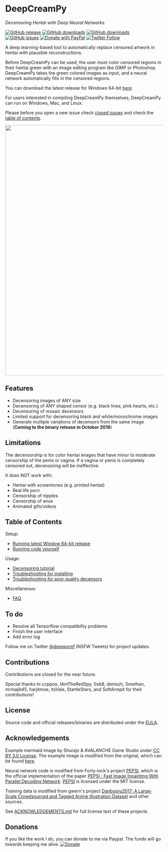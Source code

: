 # DeepCreamPy
*Decensoring Hentai with Deep Neural Networks.*

[![GitHub release](https://img.shields.io/github/release/deeppomf/DeepCreamPy.svg)](https://github.com/deeppomf/DeepCreamPy/releases/latest)
[![GitHub downloads](https://img.shields.io/github/downloads/deeppomf/DeepCreamPy/latest/total.svg)](https://github.com/deeppomf/DeepCreamPy/releases/latest)
[![GitHub downloads](https://img.shields.io/github/downloads/deeppomf/DeepCreamPy/total.svg)](https://github.com/deeppomf/DeepCreamPy/releases)
[![GitHub issues](https://img.shields.io/github/issues/deeppomf/DeepCreamPy.svg)](https://github.com/deeppomf/DeepCreamPy/issues)
[![Donate with PayPal](https://img.shields.io/badge/paypal-donate-green.svg)](https://www.paypal.com/cgi-bin/webscr?cmd=_s-xclick&hosted_button_id=SAM6C6DQRDBAE)
[![Twitter Follow](https://img.shields.io/twitter/follow/deeppomf.svg?label=Follow&style=social)](https://twitter.com/deeppomf/)

A deep learning-based tool to automatically replace censored artwork in hentai with plausible reconstructions.

Before DeepCreamPy can be used, the user must color censored regions in their hentai green with an image editing program like GIMP or Photoshop. DeepCreamPy takes the green colored images as input, and a neural network automatically fills in the censored regions.

You can download the latest release for Windows 64-bit [here](https://github.com/deeppomf/DeepCreamPy/releases/latest). 

For users interested in compiling DeepCreamPy themselves, DeepCreamPy can run on Windows, Mac, and Linux.

Please before you open a new issue check [closed issues](https://github.com/deeppomf/DeepCreamPy/issues?q=is%3Aissue+is%3Aclosed) and check the [table of contents](https://github.com/deeppomf/DeepCreamPy#table-of-contents).

<p align="center">
	<img src="https://github.com/deeppomf/DeepCreamPy/blob/master/readme_images/mermaid_collage.png" width="800">
</p>

## Features
- Decensoring images of ANY size
- Decensoring of ANY shaped censor (e.g. black lines, pink hearts, etc.)
- Decensoring of mosaic decensors
- Limited support for decensoring black and white/monochrome images
- Generate multiple variations of decensors from the same image (**Coming to the binary release in October 2019**)

## Limitations
The decensorship is for color hentai images that have minor to moderate censorship of the penis or vagina. If a vagina or penis is completely censored out, decensoring will be ineffective.

It does NOT work with:
- Hentai with screentones (e.g. printed hentai)
- Real life porn
- Censorship of nipples
- Censorship of anus
- Animated gifs/videos

## Table of Contents
Setup:
* [Running latest Window 64-bit release](docs/INSTALLATION_BINARY.md)
* [Running code yourself](docs/INSTALLATION.md)

Usage:
* [Decensoring tutorial](docs/USAGE.md)
* [Troubleshooting for installing](docs/TROUBLESHOOTING.md)
* [Troubleshooting for poor quality decensors](docs/TROUBLESHOOTING_DECENSORS.md)

Miscellaneous:
* [FAQ](docs/FAQ.md)

## To do
- Resolve all Tensorflow compatibility problems
- Finish the user interface
- Add error log

Follow me on Twitter [@deeppomf](https://twitter.com/deeppomf) (NSFW Tweets) for project updates.

## Contributions
Contributions are closed for the near future.

Special thanks to ccppoo, IAmTheRedSpy, 0xb8, deniszh, Smethan, mrmajik45, harjitmoe, itsVale, StartleStars, and SoftArmpit for their contributions!

## License
Source code and official releases/binaries are distributed under the [EULA](EULA.txt).

## Acknowledgements
Example mermaid image by Shurajo & AVALANCHE Game Studio under [CC BY 3.0 License](https://creativecommons.org/licenses/by/3.0/). The example image is modified from the original, which can be found [here](https://opengameart.org/content/mermaid).

Neural network code is modified from Forty-lock's project [PEPSI](https://github.com/Forty-lock/PEPSI), which is the official implementation of the paper [PEPSI : Fast Image Inpainting With Parallel Decoding Network](http://openaccess.thecvf.com/content_CVPR_2019/html/Sagong_PEPSI__Fast_Image_Inpainting_With_Parallel_Decoding_Network_CVPR_2019_paper.html). [PEPSI](https://github.com/Forty-lock/PEPSI) is licensed under the MIT license.

Training data is modified from gwern's project [Danbooru2017: A Large-Scale Crowdsourced and Tagged Anime Illustration Dataset](https://www.gwern.net/Danbooru2017) and other sources.

See [ACKNOWLEDGEMENTS.md](docs/ACKNOWLEDGEMENTS.md) for full license text of these projects.

## Donations
If you like the work I do, you can donate to me via Paypal. The funds will go towards keeping me alive. [![Donate](https://img.shields.io/badge/Donate-PayPal-green.svg)](https://www.paypal.com/cgi-bin/webscr?cmd=_s-xclick&hosted_button_id=SAM6C6DQRDBAE)
